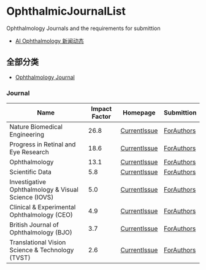 # OphthalmicJournalList
Ophthalmology Journals and the requirements for submittion

- [AI Ophthalmology 新闻动态](https://github.com/AIEyeSystem/AIOphthalmologyNews)

## 全部分类
- [Ophthalmology Journal](#Journal)


### Journal
| Name | Impact Factor | Homepage |Submittion|
| ---- | --- | --- | --- |
|Nature Biomedical Engineering| 26.8 |[CurrentIssue](https://onlinelibrary.wiley.com/journal/14429071)|[ForAuthors](https://www.nature.com/natbiomedeng/submission-guidelines)|
|Progress in Retinal and Eye Research| 18.6 |[CurrentIssue](https://www.sciencedirect.com/journal/progress-in-retinal-and-eye-research/vol/103/suppl/C)|[ForAuthors](https://www.sciencedirect.com/journal/progress-in-retinal-and-eye-research/publish/guide-for-authors)|
|Ophthalmology| 13.1 |[CurrentIssue](https://www.aaojournal.org/current)|[ForAuthors](https://www.aaojournal.org/content/authorinfo)|
|Scientific Data| 5.8 |[CurrentIssue](https://www.nature.com/sdata/research-articles)|[ForAuthors](https://www.nature.com/sdata/author-instructions)|
|Investigative Ophthalmology & Visual Science (IOVS)| 5.0 |[CurrentIssue](https://iovs.arvojournals.org/issues.aspx#issueid=0)|[ForAuthors](https://iovs.arvojournals.org/ss/forauthors.aspx)|
|Clinical & Experimental Ophthalmology (CEO)| 4.9 |[CurrentIssue](https://onlinelibrary.wiley.com/journal/14429071)|[ForAuthors](https://onlinelibrary.wiley.com/page/journal/14429071/homepage/forauthors.html)|
|British Journal of Ophthalmology (BJO)| 3.7 |[CurrentIssue](https://bjo.bmj.com/content/108/11?current-issue=y)|[ForAuthors](https://bjo.bmj.com/pages/authors)|
|Translational Vision Science & Technology (TVST)| 2.6 |[CurrentIssue](https://tvst.arvojournals.org/issues.aspx)|[ForAuthors](https://tvst.arvojournals.org/ss/forauthors.aspx)|


